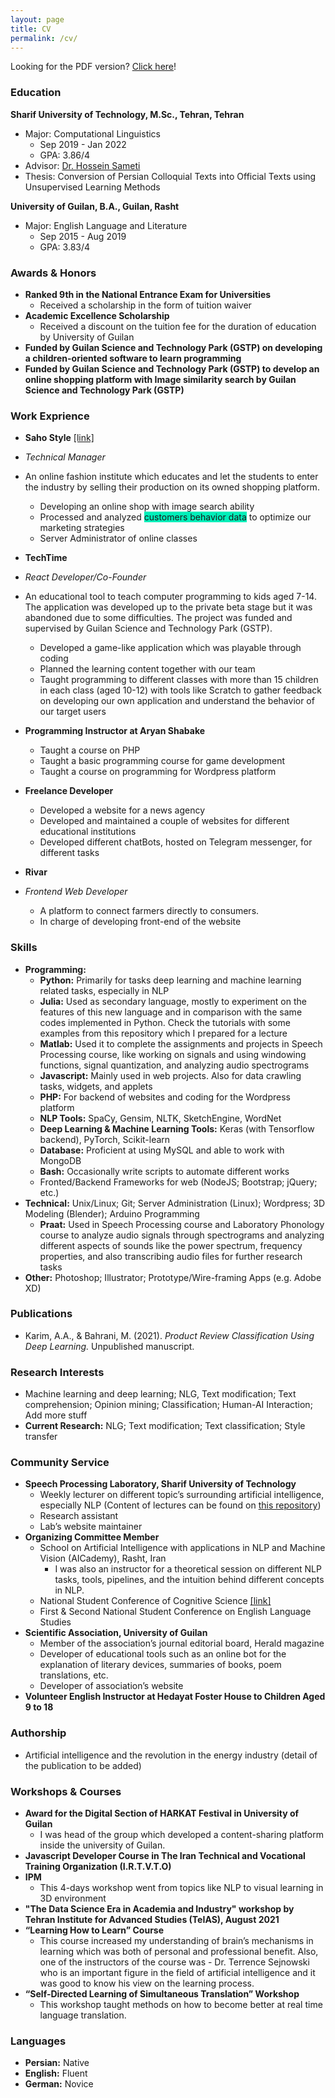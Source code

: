 ```yaml
---
layout: page
title: CV
permalink: /cv/
---
```

Looking for the PDF version? [Click here](#)!

### Education
**Sharif University of Technology, M.Sc., Tehran, Tehran**<br>
- Major: Computational Linguistics
    - Sep 2019 - Jan 2022
    - GPA: 3.86/4
- Advisor: [Dr. Hossein Sameti](http://sharif.edu/~sameti/)
- Thesis: Conversion of Persian Colloquial Texts into Official Texts using Unsupervised Learning Methods

**University of Guilan, B.A., Guilan, Rasht**<br>
- Major: English Language and Literature
    - Sep 2015 - Aug 2019
    - GPA: 3.83/4

### Awards & Honors
- **Ranked 9th in the National Entrance Exam for Universities**
    - Received a scholarship in the form of tuition waiver
- **Academic Excellence Scholarship**
    - Received a discount on the tuition fee for the duration of education by University of Guilan
- **Funded by Guilan Science and Technology Park (GSTP) on developing a children-oriented software to learn programming**
- **Funded by Guilan Science and Technology Park (GSTP) to develop an online shopping platform with Image similarity search by Guilan Science and Technology Park (GSTP)**

### Work Exprience
- **Saho Style** [[link]](https://sahostyle.com)
- *Technical Manager*
- An online fashion institute which educates and let the students to enter the industry by selling their production on its owned shopping platform.
    - Developing an online shop with image search ability
    - Processed and analyzed <span style="background-color:#00EEB9">customers behavior data</span> to optimize our marketing strategies
    - Server Administrator of online classes

- **TechTime**
- *React Developer/Co-Founder*
- An educational tool to teach computer programming to kids aged 7-14. The application was developed up to the private beta stage but it was abandoned due to some difficulties. The project was funded and supervised by Guilan Science and Technology Park (GSTP).
    - Developed a game-like application which was playable through coding
    - Planned the learning content together with our team
    - Taught programming to different classes with more than 15 children in each class (aged 10-12) with tools like Scratch to gather feedback on developing our own application and understand the behavior of our target users
	
- **Programming Instructor at Aryan Shabake**
    - Taught a course on PHP
    - Taught a basic programming course for game development
    - Taught a course on programming for Wordpress platform

- **Freelance Developer**
    - Developed a website for a news agency
    - Developed and maintained a couple of websites for different educational institutions
    - Developed different chatBots, hosted on Telegram messenger, for different tasks

- **Rivar**
- *Frontend Web Developer*
    - A platform to connect farmers directly to consumers.
    - In charge of developing front-end of the website

### Skills
- **Programming:**
    - **Python:** Primarily for tasks deep learning and machine learning related tasks, especially in NLP
    - **Julia:** Used as secondary language, mostly to experiment on the features of this new language and in comparison with the same codes implemented in Python. Check the tutorials with some examples from this repository which I prepared for a lecture
    - **Matlab:** Used it to complete the assignments and projects in Speech Processing course, like working on signals and using windowing functions, signal quantization, and analyzing audio spectrograms
    - **Javascript:** Mainly used in web projects. Also for data crawling tasks, widgets, and applets
    - **PHP:** For backend of websites and coding for the Wordpress platform
    - **NLP Tools:** SpaCy, Gensim, NLTK, SketchEngine, WordNet
    - **Deep Learning & Machine Learning Tools:** Keras (with Tensorflow backend), PyTorch, Scikit-learn
    - **Database:** Proficient at using MySQL and able to work with MongoDB
    - **Bash:** Occasionally write scripts to automate different works 
    - Fronted/Backend Frameworks for web (NodeJS; Bootstrap; jQuery; etc.)
- **Technical:** Unix/Linux; Git; Server Administration (Linux); Wordpress; 3D Modeling (Blender); Arduino Programming
    - **Praat:** Used in Speech Processing course and Laboratory Phonology course to analyze audio signals through spectrograms and analyzing different aspects of sounds like the power spectrum, frequency properties, and also transcribing audio files for further research tasks
- **Other:** Photoshop; Illustrator; Prototype/Wire-framing Apps (e.g. Adobe XD)

### Publications
- Karim, A.A., & Bahrani, M. (2021). *Product Review Classification Using Deep Learning.* Unpublished manuscript.

### Research Interests
- Machine learning and deep learning; NLG, Text modification; Text comprehension; Opinion mining; Classification; Human-AI Interaction;  Add more stuff
- **Current Research:** NLG; Text modification; Text classification; Style transfer

### Community Service  
- **Speech Processing Laboratory, Sharif University of Technology**
    - Weekly lecturer on different topic’s surrounding artificial intelligence, especially NLP (Content of lectures can be found on [this repository](https://github.com/Sharif-SLPL/Lectures))
    - Research assistant
    - Lab’s website maintainer
- **Organizing Committee Member**
    - School on Artificial Intelligence with applications in NLP and Machine Vision (AICademy), Rasht, Iran
        - I was also an instructor for a theoretical session on different NLP tasks, tools, pipelines, and the intuition behind different concepts in NLP.
    - National Student Conference of Cognitive Science [[link]](https://nscc.ir/)
    - First & Second National Student Conference on English Language Studies
- **Scientific Association, University of Guilan**
    - Member of the association’s journal editorial board, Herald magazine
    - Developer of educational tools such as an online bot for the explanation of literary devices, summaries of books, poem translations, etc.
    - Developer of association’s website
- **Volunteer English Instructor at Hedayat Foster House to Children Aged 9 to 18**

### Authorship
- Artificial intelligence and the revolution in the energy industry (detail of the publication to be added)

### Workshops & Courses
- **Award for the Digital Section of HARKAT Festival in University of Guilan**
    - I was head of the group which developed a content-sharing platform inside the university of Guilan.
- **Javascript Developer Course in The Iran Technical and Vocational Training Organization (I.R.T.V.T.O)**
- **IPM**
    - This 4-days workshop went from topics like NLP to visual learning in 3D environment
- **"The Data Science Era in Academia and Industry" workshop by Tehran Institute for Advanced Studies (TeIAS), August 2021**
- **“Learning How to Learn” Course**
    - This course increased my understanding of brain’s mechanisms in learning which was both of personal and professional benefit. Also, one of the instructors of the course was - Dr. Terrence Sejnowski who is an important figure in the field of artificial intelligence and it was good to know his view on the learning process.
- **“Self-Directed Learning of Simultaneous Translation” Workshop**
    - This workshop taught methods on how to become better at real time language translation.

### Languages
- **Persian:** Native
- **English:** Fluent
- **German:** Novice